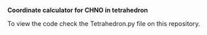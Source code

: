 **Coordinate calculator for CHNO in tetrahedron**

To view the code check the Tetrahedron.py file on this repository.
